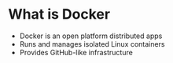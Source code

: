 # What is Docker

* Docker is an open platform distributed apps
* Runs and manages isolated Linux containers
* Provides GitHub-like infrastructure 